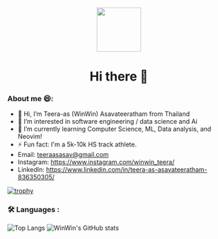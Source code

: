  ### 
 
 <div id="header" align="center">
  <img src="https://media1.giphy.com/media/2IudUHdI075HL02Pkk/giphy.gif" width="100" height = "auto"/>
 <h1>Hi there 👋</h1>
</div>

### About me 😄:

- 👋 Hi, I’m Teera-as (WinWin) Asavateeratham from Thailand
- 👀 I’m interested in software engineering / data science and Ai
- 🌱 I’m currently learning Computer Science, ML, Data analysis, and Neovim!
- ⚡ Fun fact: I'm a 5k-10k HS track athlete. 
- Email: teeraasasav@gmail.com
- Instagram: https://www.instagram.com/winwin_teera/
- LinkedIn: https://www.linkedin.com/in/teera-as-asavateeratham-836350305/

[![trophy](https://github-profile-trophy.vercel.app/?username=winwin2671)](https://github.com/ryo-ma/github-profile-trophy)

### :hammer_and_wrench: Languages :
![Top Langs](https://github-readme-stats.vercel.app/api/top-langs/?username=winwin2671&layout=compact&theme=dark) ![WinWin's GitHub stats](https://github-readme-stats.vercel.app/api?username=winwin2671&show_icons=true&theme=transparent)

